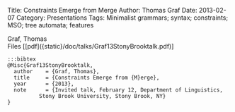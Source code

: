 Title: Constraints Emerge from Merge
Author: Thomas Graf
Date: 2013-02-07
Category: Presentations
Tags: Minimalist grammars; syntax; constraints; MSO; tree automata; features

<div markdown class="authors">
Graf, Thomas
</div>

<div markdown class="files">
<span id="files-title">Files</span>
[[pdf]({static}/doc/talks/Graf13StonyBrooktalk.pdf)]
</div>

~~~
:::bibtex
@Misc{Graf13StonyBrooktalk,
  author	= {Graf, Thomas},
  title		= {Constraints Emerge from {M}erge},
  year		= {2013},
  note		= {Invited talk, February 12, Department of Linguistics, 
		  Stony Brook University, Stony Brook, NY}
}
~~~
